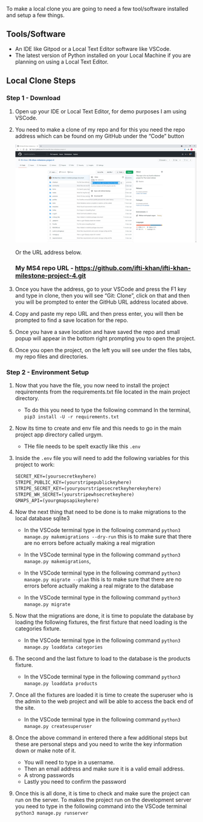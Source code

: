 To make a local clone you are going to need a few tool/software installed and setup a few things. 

## Tools/Software 
* An IDE like Gitpod or a Local Text Editor software like VSCode.
* The latest version of Python installed on your Local Machine if you are planning on using a Local Text Editor.

## Local Clone Steps
### Step 1 - Download
1. Open up your IDE or Local Text Editor, for demo purposes I am using VSCode. 

1. You need to make a clone of my repo and for this you need the repo address which can be found on my GitHub under the “Code” button 

    ![Local Clone](/writeup_files/screenshots/local-clone.jpg)

    Or the URL address below.

    ### My MS4 repo URL - https://github.com/ifti-khan/ifti-khan-milestone-project-4.git

1. Once you have the address, go to your VSCode and press the F1 key and type in clone, then you will see “Git: Clone”, click on that and then you will be prompted to enter the GitHub URL address located above. 

1. Copy and paste my repo URL and then press enter, you will then be prompted to find a save location for the repo.

1. Once you have a save location and have saved the repo and small popup will appear in the bottom right prompting you to open the project. 

1. Once you open the project, on the left you will see under the files tabs, my repo files and directories. 

### Step 2 - Environment Setup
1. Now that you have the file, you now need to install the project requirements from the requirements.txt file located in the main project directory.
    * To do this you need to type the following command In the terminal, `pip3 install -U -r requirements.txt`

1. Now its time to create and env file and this needs to go in the main project app directory called urgym.
    * THe file needs to be spelt exactly like this `.env`
1. Inside the `.env` file you will need to add the following variables for this project to work:
    ```
    SECRET_KEY=(yoursecretkeyhere)
    STRIPE_PUBLIC_KEY=(yourstripepublickeyhere)
    STRIPE_SECRET_KEY=(youryourstripesecretkeyherekeyhere)
    STRIPE_WH_SECRET=(yourstripewhsecretkeyhere)
    GMAPS_API=(yourgmapsapikeyhere)
    ```
1. Now the next thing that need to be done is to make migrations to the local database sqlite3
    * In the VSCode terminal type in the following command `python3 manage.py makemigrations --dry-run` this is to make sure that there are no errors before actually making a real migration

    * In the VSCode terminal type in the following command `python3 manage.py makemigrations`,

    * In the VSCode terminal type in the following command `python3 manage.py migrate --plan` this is to make sure that there are no errors before actually making a real migrate to the database

    * In the VSCode terminal type in the following command `python3 manage.py migrate`

1. Now that the migrations are done, it is time to populate the database by loading the following fixtures, the first fixture that need loading is the categories fixture.
    * In the VSCode terminal type in the following command `python3 manage.py loaddata categories`

1. The second and the last fixture to load to the database is the products fixture.
    * In the VSCode terminal type in the following command `python3 manage.py loaddata products`

1. Once all the fixtures are loaded it is time to create the superuser who is the admin to the web project and will be able to access the back end of the site.
    * In the VSCode terminal type in the following command `python3 manage.py createsuperuser`

1. Once the above command in entered there a few additional steps but these are personal steps and you need to write the key information down or make note of it.
    * You will need to type in a username.
    * Then an email address and make sure it is a valid email address.
    * A strong passwords
    * Lastly you need to confirm the password

1. Once this is all done, it is time to check and make sure the project can run on the server. To makes the project run on the development server you need to type in the following command into the VSCode terminal `python3 manage.py runserver`